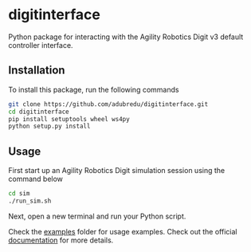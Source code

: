 # digitinterface

Python package for interacting with the Agility Robotics Digit v3 default controller interface.

## Installation
To install this package, run the following commands
```bash
git clone https://github.com/adubredu/digitinterface.git
cd digitinterface
pip install setuptools wheel ws4py
python setup.py install
```

## Usage
First start up an Agility Robotics Digit simulation session using the command below
```bash
cd sim
./run_sim.sh
```

Next, open a new terminal and run your Python script.

Check the [examples](examples) folder for usage examples. Check out the official [documentation](https://adubredu.github.io/digitinterface) for more details.
